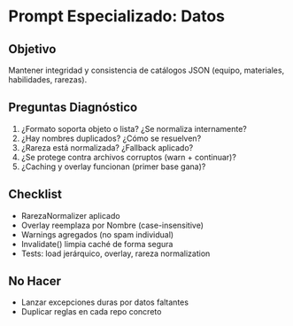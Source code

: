 # Prompt Especializado: Datos

## Objetivo

Mantener integridad y consistencia de catálogos JSON (equipo, materiales, habilidades, rarezas).

## Preguntas Diagnóstico

1. ¿Formato soporta objeto o lista? ¿Se normaliza internamente?
2. ¿Hay nombres duplicados? ¿Cómo se resuelven?
3. ¿Rareza está normalizada? ¿Fallback aplicado?
4. ¿Se protege contra archivos corruptos (warn + continuar)?
5. ¿Caching y overlay funcionan (primer base gana)?

## Checklist

- RarezaNormalizer aplicado
- Overlay reemplaza por Nombre (case-insensitive)
- Warnings agregados (no spam individual)
- Invalidate() limpia caché de forma segura
- Tests: load jerárquico, overlay, rareza normalization

## No Hacer

- Lanzar excepciones duras por datos faltantes
- Duplicar reglas en cada repo concreto
